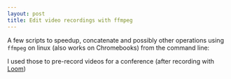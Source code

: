 ```yaml
---
layout: post
title: Edit video recordings with ffmpeg
---
```


A few scripts to speedup, concatenate and possibly
other operations using `ffmpeg` on linux (also works on Chromebooks) from the command line:

<script src="https://gist.github.com/zonca/c13da23155e3451329746772187a2016.js"></script>

I used those to pre-record videos for a conference (after recording with [Loom](https://loom.com))
